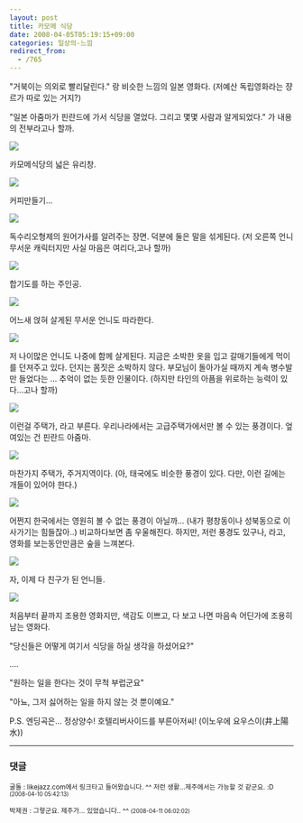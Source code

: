 ```yaml
---
layout: post
title: 카모메 식당
date: 2008-04-05T05:19:15+09:00
categories: 일상의-느낌
redirect_from:
  - /765
---
```


"거북이는 의외로 빨리달린다." 랑 비슷한 느낌의 일본 영화다. (저예산 독립영화라는 쟝르가 따로 있는 거지?)

"일본 아줌마가 핀란드에 가서 식당을 열었다. 그리고 몇몇 사람과 알게되었다." 가 내용의 전부라고나 할까.

![ ](/assets/media/uploads_1_ik4.JPG)

카모메식당의 넓은 유리창.

![ ](/assets/media/uploads_1_jk6.JPG)

커피만들기...

![ ](/assets/media/uploads_1_jk7.JPG)

독수리오형제의 원어가사를 알려주는 장면. 덕분에 둘은 말을 섞게된다. (저 오른쪽 언니 무서운 캐릭터지만 사실 마음은 여리다,고나 할까)

![ ](/assets/media/uploads_1_ik5.JPG)

합기도를 하는 주인공.

![ ](/assets/media/uploads_1_hk8.JPG)

어느새 얹혀 살게된 무서운 언니도 따라한다.

![ ](/assets/media/uploads_1_jk8.JPG)

저 나이많은 언니도 나중에 함께 살게된다. 지금은 소박한 옷을 입고 갈매기들에게 먹이를 던져주고 있다. 던지는 몸짓은 소박하지 않다. 부모님이 돌아가실 때까지 계속 병수발만 들었다는 ... 추억이 없는 듯한 인물이다. (하지만 타인의 아픔을 위로하는 능력이 있다...고나 할까)

![ ](/assets/media/uploads_1_hk9.JPG)

이런걸 주택가, 라고 부른다. 우리나라에서는 고급주택가에서만 볼 수 있는 풍경이다. 엎여있는 건 핀란드 아줌마.

![ ](/assets/media/uploads_1_jk9.JPG)

마찬가지 주택가, 주거지역이다. (아, 태국에도 비슷한 풍경이 있다. 다만, 이런 길에는 개들이 있어야 한다.)

![ ](/assets/media/uploads_1_ik6.JPG)

어쩐지 한국에서는 영원히 볼 수 없는 풍경이 아닐까... (내가 평창동이나 성북동으로 이사가기는 힘들잖아..) 비교하다보면 좀 우울해진다. 하지만, 저런 풍경도 있구나, 라고, 영화를 보는동안만큼은 숲을 느껴본다.

![ ](/assets/media/uploads_1_jk10.JPG)

자, 이제 다 친구가 된 언니들.

![ ](/assets/media/uploads_1_ik3.JPG)

처음부터 끝까지 조용한 영화지만, 색감도 이쁘고, 다 보고 나면 마음속 어딘가에 조용히 남는 영화다.

"당신들은 어떻게 여기서 식당을 하실 생각을 하셨어요?"

....

"원하는 일을 한다는 것이 무척 부럽군요"

"아뇨, 그저 싫어하는 일을 하지 않는 것 뿐이예요."

P.S. 엔딩곡은... 정상양수! 호텔리버사이드를 부른아저씨! (이노우에 요우스이(井上陽水))

* * *

### 댓글



<!--- cmt:1142 --->
<!--- mail: --->
<!--- parent:0 --->

<small>굴돌 : likejazz.com에서 링크타고 들어왔습니다. ^^ 저런 생활...제주에서는 가능할 것 같군요. :D <small>(2008-04-10 05:42:13)</small></small>


<!--- cmt:1143 --->
<!--- mail: --->
<!--- parent:0 --->

<small>박제권 : 그렇군요. 제주가... 있었습니다.. ^^ <small>(2008-04-11 06:02:02)</small></small>

